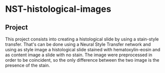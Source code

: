 # NST-histological-images
## Project

This project consists into creating a histological slide by using a stain-style transfer.
That's can be done using a Neural Style Transfer network and using as style image a histological slide stained with hematoxylin-eosin and as content image a slide with no stain. 
The image were preprocessed in order to be coincident, so the only difference between the two image is the presence of the stain. 
